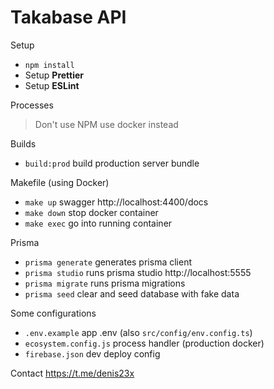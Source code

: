 # Takabase API

Setup

- `npm install`
- Setup **Prettier**
- Setup **ESLint**

Processes

> Don't use NPM use docker instead

Builds

- `build:prod` build production server bundle

Makefile (using Docker)

- `make up` swagger http://localhost:4400/docs
- `make down` stop docker container
- `make exec` go into running container

Prisma

- `prisma generate` generates prisma client
- `prisma studio` runs prisma studio http://localhost:5555
- `prisma migrate` runs prisma migrations
- `prisma seed` clear and seed database with fake data

Some configurations

- `.env.example` app .env (also `src/config/env.config.ts`)
- `ecosystem.config.js` process handler (production docker)
- `firebase.json` dev deploy config

Contact https://t.me/denis23x
